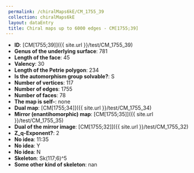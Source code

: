 ```yaml
--- 
 permalink: /chiralMaps6kE/CM_1755_39 
 collection: chiralMaps6kE
 layout: dataEntry
 title: Chiral maps up to 6000 edges - CM[1755;39]
---
```


- **ID**: [CM[1755;39]]({{ site.url }}/test/CM_1755_39)
- **Genus of the underlying surface**: 781
- **Length of the face**: 45
- **Valency**: 30
- **Length of the Petrie polygon**: 234
- **Is the automorphism group solvable?**: S
- **Number of vertices**: 117
- **Number of edges**: 1755
- **Number of faces**: 78
- **The map is self-**: none
- **Dual map**: [CM[1755;34]]({{ site.url }}/test/CM_1755_34)
- **Mirror (enantihomorphic) map**: [CM[1755;35]]({{ site.url }}/test/CM_1755_35)
- **Dual of the mirror image**: [CM[1755;32]]({{ site.url }}/test/CM_1755_32)
- **Z_q-Exponent?**: 2
- **No idea**:  11:35
- **No idea**: Y
- **No idea**: N
- **Skeleton**: Sk(117;6)^5
- **Some other kind of skeleton**: nan
